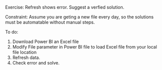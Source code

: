 Exercise: Refresh shows error. Suggest a verfied solution.

Constraint: Assume you are geting a new file every day, so the solutions must be automatable without manual steps.

To do:
1. Download Power BI an Excel file
2. Modify File parameter in Power BI file to load Excel file from your local file location
3. Refresh data.
4. Check error and solve.

